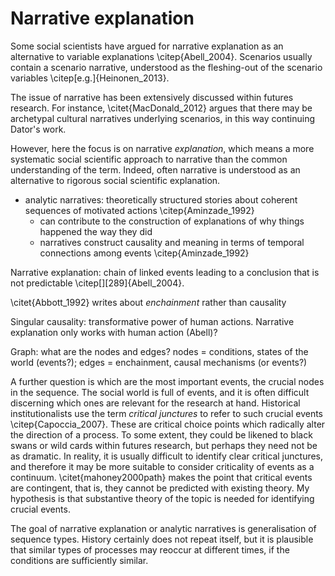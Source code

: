 # Narrative explanation

Some social scientists have argued for narrative explanation as an alternative to variable explanations \citep{Abell_2004}. Scenarios usually contain a scenario narrative, understood as the fleshing-out of the scenario variables \citep[e.g.]{Heinonen_2013}.

The issue of narrative has been extensively discussed within futures research. For instance, \citet{MacDonald_2012} argues that there may be archetypal cultural narratives underlying scenarios, in this way continuing Dator's work.

However, here the focus is on narrative *explanation*, which means a more systematic social scientific approach to narrative than the common understanding of the term. Indeed, often narrative is understood as an alternative to rigorous social scientific explanation.

- analytic narratives: theoretically structured stories about coherent sequences of motivated actions \citep{Aminzade_1992}
  - can contribute to the construction of explanations of why things happened the way they did
  - narratives construct causality and meaning in terms of temporal connections among events \citep{Aminzade_1992}

Narrative explanation: chain of linked events leading to a conclusion that is not predictable \citep[][289]{Abell_2004}.

\citet{Abbott_1992} writes about *enchainment* rather than causality

Singular causality: transformative power of human actions. Narrative explanation only works with human action (Abell)?

Graph: what are the nodes and edges? nodes = conditions, states of the world (events?); edges = enchainment, causal mechanisms (or events?)

A further question is which are the most important events, the crucial nodes in the sequence. The social world is full of events, and it is often difficult discerning which ones are relevant for the research at hand. Historical institutionalists use the term *critical junctures* to refer to such crucial events \citep{Capoccia_2007}. These are critical choice points which radically alter the direction of a process. To some extent, they could be likened to black swans or wild cards within futures research, but perhaps they need not be as dramatic. In reality, it is usually difficult to identify clear critical junctures, and therefore it may be more suitable to consider criticality of events as a continuum. \citet{mahoney2000path} makes the point that critical events are contingent, that is, they cannot be predicted with existing theory. My hypothesis is that substantive theory of the topic is needed for identifying crucial events.

The goal of narrative explanation or analytic narratives is generalisation of sequence types. History certainly does not repeat itself, but it is plausible that similar types of processes may reoccur at different times, if the conditions are sufficiently similar.